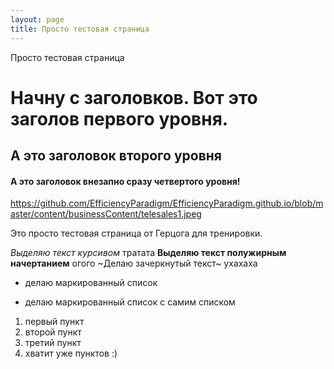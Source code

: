 ```yaml
---
layout: page
title: Просто тестовая страница
---
```


Просто тестовая страница

# Начну с заголовков. Вот это заголов первого уровня.


## А это заголовок второго уровня
####  А это заголовок внезапно сразу четвертого уровня!


https://github.com/EfficiencyParadigm/EfficiencyParadigm.github.io/blob/master/content/businessContent/telesales1.jpeg

Это просто тестовая страница от Герцога для тренировки.

*Выделяю текст курсивом* тратата
**Выделяю текст полужирным начертанием** огого
~Делаю зачеркнутый текст~ ухахаха

* делаю маркированный список

* делаю маркированный список с самим списком
1. первый пункт
2. второй пункт
3. третий пункт
4. хватит уже пунктов :) 

